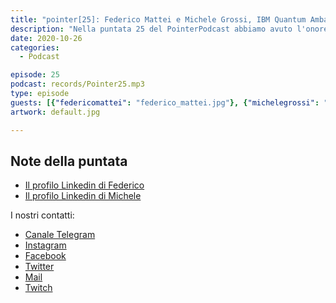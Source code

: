 ```yaml
---
title: "pointer[25]: Federico Mattei e Michele Grossi, IBM Quantum Ambassador"
description: "Nella puntata 25 del PointerPodcast abbiamo avuto l'onore e il piacere di poter intervistare e scambiare quattro chiacchiere con Federico Mattei e Michele Grossi, due IBM Quantum Ambassador."
date: 2020-10-26
categories:
  - Podcast

episode: 25
podcast: records/Pointer25.mp3
type: episode
guests: [{"federicomattei": "federico_mattei.jpg"}, {"michelegrossi": "michele_grossi.jpg"}]
artwork: default.jpg

---
```


## Note della puntata

<!-- wp:list -->
<ul><li><a href="https://www.linkedin.com/in/federicomattei/">Il profilo Linkedin di Federico</a></li><li><a href="https://www.linkedin.com/in/michele-grossi-42157486/">Il profilo Linkedin di Michele</a></li></ul>
<!-- /wp:list -->

I nostri contatti:

- [Canale Telegram](https://t.me/PointerPodcast)
- [Instagram](https://www.instagram.com/pointerpodcast/)
- [Facebook](https://www.facebook.com/pointerPodcast/)
- [Twitter](https://twitter.com/PointerPodcast)
- [Mail](info@pointerpodcast.it)
- [Twitch](https://www.twitch.tv/pointerpodcast)

